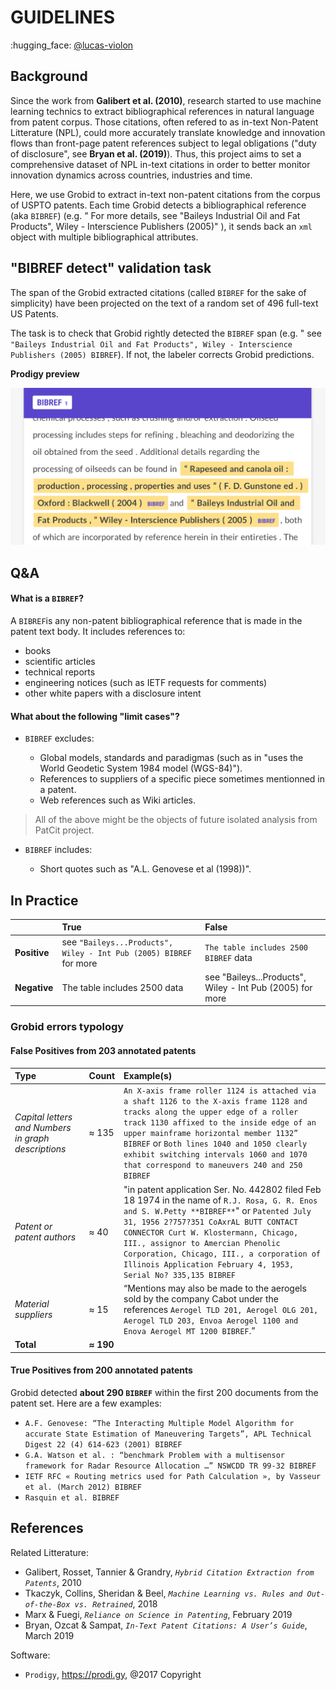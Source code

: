 # GUIDELINES

:hugging_face: [@lucas-violon](https://github.com/lucas-violon)

## Background


Since the work from **Galibert et al. (2010)**, research started to use machine learning technics to extract bibliographical references in natural language from patent corpus. Those citations, often refered to as in-text Non-Patent Litterature (NPL), could more accurately translate knowledge and innovation flows than front-page patent references subject to legal obligations ("duty of disclosure", see **Bryan et al. (2019)**). Thus, this project aims to set a comprehensive dataset of NPL in-text citations in order to better monitor innovation dynamics across countries, industries and time.

Here, we use Grobid to extract in-text non-patent citations from the corpus of USPTO patents. Each time Grobid detects a bibliographical reference (aka `BIBREF`) (e.g. " For more details, see "Baileys Industrial Oil and Fat Products", Wiley - Interscience Publishers (2005)" ), it sends back an `xml` object with multiple bibliographical attributes.


## "BIBREF detect" validation task

The span of the Grobid extracted citations (called `BIBREF` for the sake of simplicity) have been projected on the text of a random set of 496 full-text US Patents.

The task is to check that Grobid rightly detected the `BIBREF` span (e.g. " see `"Baileys Industrial Oil and Fat Products", Wiley - Interscience Publishers (2005) BIBREF`). If not, the labeler corrects Grobid predictions.

**Prodigy preview**

![Alt ProdigPreview](detect_bibref_prodigy_preview.jpg)


## Q&A

#### What is a `BIBREF`?

A `BIBREF`is any non-patent bibliographical reference that is made in the patent text body. It includes references to:

- books
- scientific articles
- technical reports
- engineering notices (such as IETF requests for comments)
- other white papers with a disclosure intent

#### What about the following "limit cases"?

* `BIBREF` excludes:

	* Global models, standards and paradigmas (such as in "uses the World Geodetic System 1984 model (WGS-84)").
	* References to suppliers of a specific piece sometimes mentionned in a patent.
	* Web references such as Wiki articles.

>All of the above might be the objects of future isolated analysis from PatCit project.

*  `BIBREF` includes:

	* Short quotes such as "A.L. Genovese et al (1998))".

## In Practice

|               | True            | False             |
|:------------- |:----------------| :-----------------|
| **Positive**  | see `"Baileys...Products", Wiley - Int Pub (2005) BIBREF` for more | `The table includes 2500 BIBREF` data   |
| **Negative**  | The table includes 2500 data |  see "Baileys...Products", Wiley - Int Pub (2005) for more |



### Grobid errors typology

#### False Positives from 203 annotated patents


|  Type | Count | Example(s) |
|:------------- |:----------------| :-----------------|
| *Capital letters and Numbers in graph descriptions* | ≈ 135 |  `An X-axis frame roller 1124 is attached via a shaft 1126 to the X-axis frame 1128 and tracks along the upper edge of a roller track 1130 affixed to the inside edge of an upper mainframe horizontal member 1132” BIBREF` or `Both lines 1040 and 1050 clearly exhibit switching intervals 1060 and 1070 that correspond to maneuvers 240 and 250 BIBREF`|
| *Patent or patent authors* | ≈ 40 |  "in patent application Ser. No. 442802 filed Feb 18 1974 in the name of `R.J. Rosa, G. R. Enos and S. W.Petty **BIBREF**`" or `Patented July 31, 1956 2?757?351 CoAxrAL BUTT CONTACT CONNECTOR Curt W. Klostermann, Chicago, III., assignor to Amercian Phenolic Corporation, Chicago, III., a corporation of Illinois Application February 4, 1953, Serial No? 335,135 BIBREF`    |
|*Material suppliers* | ≈ 15 |  “Mentions may also be made to the aerogels sold by the company Cabot under the references `Aerogel TLD 201, Aerogel OLG 201, Aerogel TLD 203, Envoa Aerogel 1100 and Enova Aerogel MT 1200 BIBREF`.”|
|**Total**  								| **≈ 190**


#### True Positives from 200 annotated patents

Grobid detected **about 290 `BIBREF`** within the first 200 documents from the patent set. Here are a few examples:

* `A.F. Genovese: “The Interacting Multiple Model Algorithm for accurate State Estimation of Maneuvering Targets”, APL Technical Digest 22 (4) 614-623 (2001) BIBREF`
* `G.A. Watson et al. : “benchmark Problem with a multisensor framework for Radar Resource Allocation …” NSWCDD TR 99-32 BIBREF`
* `IETF RFC « Routing metrics used for Path Calculation », by Vasseur et al. (March 2012) BIBREF`
* `Rasquin et al. BIBREF`

## References

Related Litterature:

* Galibert, Rosset, Tannier & Grandry, *`Hybrid Citation Extraction from Patents`*, 2010
* Tkaczyk, Collins, Sheridan & Beel, *`Machine Learning vs. Rules and Out-of-the-Box vs. Retrained`*, 2018
* Marx & Fuegi, *`Reliance on Science in Patenting`*, February 2019
* Bryan, Ozcat & Sampat, *`In-Text Patent Citations: A User’s Guide`*, March 2019


Software:

* `Prodigy`, https://prodi.gy, @2017 Copyright
